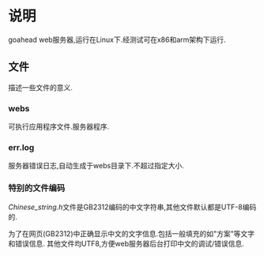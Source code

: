 # 说明 

goahead web服务器,运行在Linux下.经测试可在x86和arm架构下运行.

## 文件
描述一些文件的意义.
### webs
可执行应用程序文件.服务器程序.
### err.log
服务器错误日志,自动生成于webs目录下.不超过指定大小.

### 特别的文件编码
*Chinese_string.h*文件是GB2312编码的中文字符串,其他文件默认都是UTF-8编码的.

为了在网页(GB2312)中正确显示中文的文字信息.包括一般填充的如"方案"等文字和错误信息.
其他文件均UTF8,方便web服务器后台打印中文的调试/错误信息.
